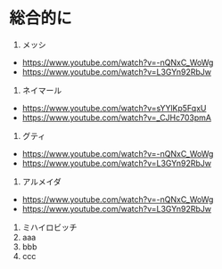 
# 総合的に

1. メッシ
  -  https://www.youtube.com/watch?v=-nQNxC_WoWg
  -  https://www.youtube.com/watch?v=L3GYn92RbJw
1. ネイマール
  - https://www.youtube.com/watch?v=sYYlKp5FqxU
  - https://www.youtube.com/watch?v=_CJHc703pmA
1. グティ  
-  https://www.youtube.com/watch?v=-nQNxC_WoWg
-  https://www.youtube.com/watch?v=L3GYn92RbJw
1. アルメイダ    
-  https://www.youtube.com/watch?v=-nQNxC_WoWg
-  https://www.youtube.com/watch?v=L3GYn92RbJw
1. ミハイロビッチ  
1. aaa  
1. bbb  
1. ccc  


